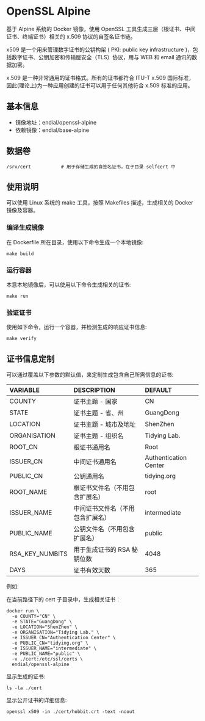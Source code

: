 # OpenSSL Alpine

基于 Alpine 系统的 Docker 镜像，使用 OpenSSL 工具生成三层（根证书、中间证书、终端证书）相关的 x.509 协议的自签名证书链。

x509 是一个用来管理数字证书的公钥构架 ( PKI: public key infrastructure )，包括数字证书、公钥加密和传输层安全（TLS）协议，用与 WEB 和 email 通讯的数据加密。

x.509 是一种非常通用的证书格式。所有的证书都符合 ITU-T x.509 国际标准，因此(理论上)为一种应用创建的证书可以用于任何其他符合 x.509 标准的应用。

## 基本信息

* 镜像地址：endial/openssl-alpine
* 依赖镜像：endial/base-alpine


## 数据卷

```
/srv/cert			# 用于存储生成的自签名证书，在子目录 selfcert 中
```



## 使用说明

可以使用 Linux 系统的 make 工具，按照 Makefiles 描述，生成相关的 Docker 镜像及容器。

### 编译生成镜像

在 Dockerfile 所在目录，使用以下命令生成一个本地镜像:

```
make build
```

### 运行容器

本意本地镜像后，可以使用以下命令生成相关的证书:

```
make run
```

### 验证证书

使用如下命令，运行一个容器，并检测生成的响应证书信息:

```
make verify
```



## 证书信息定制

可以通过覆盖以下参数的默认值，来定制生成包含自己所需信息的证书:

| VARIABLE        | DESCRIPTION      | DEFAULT               |
| :-------------- | :--------------- | :-------------------- |
| COUNTY          | 证书主题 - 国家        | CN                    |
| STATE           | 证书主题 - 省、州       | GuangDong             |
| LOCATION        | 证书主题 - 城市及地址     | ShenZhen              |
| ORGANISATION    | 证书主题 - 组织名       | Tidying Lab.          |
| ROOT_CN         | 根证书通用名           | Root                  |
| ISSUER_CN       | 中间证书通用名          | Authentication Center |
| PUBLIC_CN       | 公钥通用名            | tidying.org           |
| ROOT_NAME       | 根证书文件名（不用包含扩展名）  | root                  |
| ISSUER_NAME     | 中间证书文件名（不用包含扩展名） | intermediate          |
| PUBLIC_NAME     | 公钥文件名（不用包含扩展名）   | public                |
| RSA_KEY_NUMBITS | 用于生成证书的 RSA 秘钥位数 | 4048                  |
| DAYS            | 证书有效天数           | 365                   |

例如:

在当前路径下的 cert 子目录中，生成相关证书：

```
docker run \
  -e COUNTY="CN" \
  -e STATE="GuangDong" \
  -e LOCATION="ShenZhen" \
  -e ORGANISATION="Tidying Lab." \
  -e ISSUER_CN="Authentication Center" \
  -e PUBLIC_CN="tidying.org" \
  -e ISSUER_NAME="intermediate" \
  -e PUBLIC_NAME="public" \
  -v ./cert:/etc/ssl/certs \
  endial/openssl-alpine
```

显示生成的证书:

```
ls -la ./cert
```

显示公开证书的详细信息:

```
openssl x509 -in ./cert/hobbit.crt -text -noout
```
